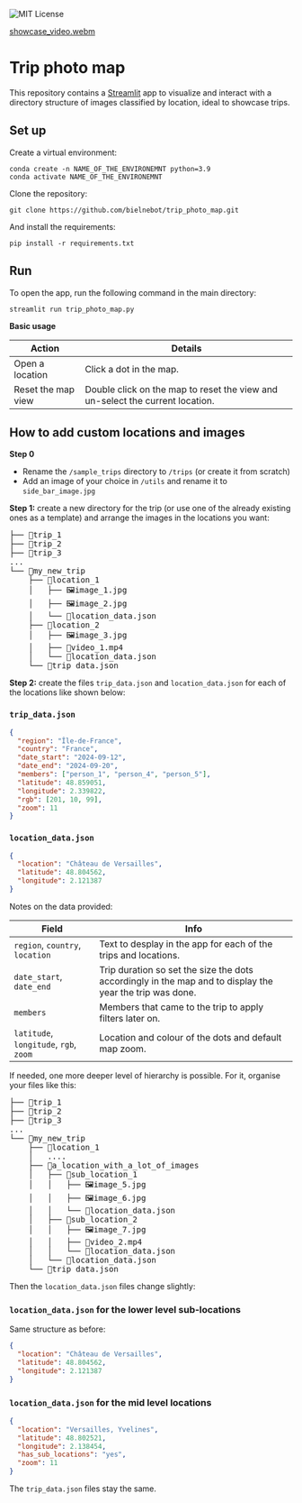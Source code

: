 ![MIT License](https://img.shields.io/badge/License-MIT-blue.svg)

[showcase_video.webm](https://github.com/user-attachments/assets/0792b36e-2650-4c01-8642-552fa1f78860)
# Trip photo map
This repository contains a [Streamlit](https://streamlit.io/) app to visualize and interact with a directory structure of images classified by location, ideal to showcase trips.
## Set up
Create a virtual environment:
```console
conda create -n NAME_OF_THE_ENVIRONEMNT python=3.9
conda activate NAME_OF_THE_ENVIRONEMNT
```
Clone the repository:
```console
git clone https://github.com/bielnebot/trip_photo_map.git
```
And install the requirements:
```console
pip install -r requirements.txt
```
## Run
To open the app, run the following command in the main directory:
```console
streamlit run trip_photo_map.py
```
**Basic usage**

| Action             | Details                                                                       |
|--------------------|-------------------------------------------------------------------------------|
| Open a location    | Click a dot in the map.                                                       |
| Reset the map view | Double click on the map to reset the view and un-select the current location. |

## How to add custom locations and images
**Step 0**
* Rename the `/sample_trips` directory to `/trips` (or create it from scratch)
* Add an image of your choice in `/utils` and rename it to `side_bar_image.jpg`

**Step 1:** create a new directory for the trip (or use one of the already existing ones as a template) and arrange the images in the locations you want:
<pre>
├── 📁trip_1
├── 📁trip_2
├── 📁trip_3
...
└── 📁my_new_trip
    ├── 📁location_1
    │   ├── 🖼️image_1.jpg
    │   ├── 🖼️image_2.jpg
    │   └── 📄location_data.json
    ├── 📁location_2
    │   ├── 🖼️image_3.jpg
    │   ├── 🎥video_1.mp4
    │   └── 📄location_data.json
    └── 📄trip_data.json
</pre>
**Step 2:** create the files `trip_data.json` and `location_data.json` for each of the locations like shown below:
### `trip_data.json`
```json
{
  "region": "Île-de-France",
  "country": "France",
  "date_start": "2024-09-12",
  "date_end": "2024-09-20",
  "members": ["person_1", "person_4", "person_5"],
  "latitude": 48.859051,
  "longitude": 2.339822,
  "rgb": [201, 10, 99],
  "zoom": 11
}
```

### `location_data.json`
```json
{
  "location": "Château de Versailles",
  "latitude": 48.804562,
  "longitude": 2.121387
}
```

Notes on the data provided:

| Field                                  | Info                                                                                                     |
|----------------------------------------|----------------------------------------------------------------------------------------------------------|
| `region`, `country`, `location`        | Text to desplay in the app for each of the trips and locations.                                          |
| `date_start`, `date_end`               | Trip duration so set the size the dots accordingly in the map and to display the year the trip was done. |
| `members`                              | Members that came to the trip to apply filters later on.                                                 |
| `latitude`, `longitude`, `rgb`, `zoom` | Location and colour of the dots and default map zoom.                                                    |


If needed, one more deeper level of hierarchy is possible. For it, organise your files like this:
<pre>
├── 📁trip_1
├── 📁trip_2
├── 📁trip_3
...
└── 📁my_new_trip
    ├── 📁location_1
    │   ....
    ├── 📁a_location_with_a_lot_of_images
    │   ├── 📁sub_location_1
    │   │   ├── 🖼️image_5.jpg
    │   │   ├── 🖼️image_6.jpg
    │   │   └── 📄location_data.json
    │   ├── 📁sub_location_2
    │   │   ├── 🖼️image_7.jpg
    │   │   ├── 🎥video_2.mp4
    │   │   └── 📄location_data.json
    │   └── 📄location_data.json
    └── 📄trip_data.json
</pre>
Then the `location_data.json` files change slightly:
### `location_data.json` for the lower level sub-locations
Same structure as before:
```json
{
  "location": "Château de Versailles",
  "latitude": 48.804562,
  "longitude": 2.121387
}
```
### `location_data.json` for the mid level locations
```json
{
  "location": "Versailles, Yvelines",
  "latitude": 48.802521,
  "longitude": 2.138454,
  "has_sub_locations": "yes",
  "zoom": 11
}
```
The `trip_data.json` files stay the same.
